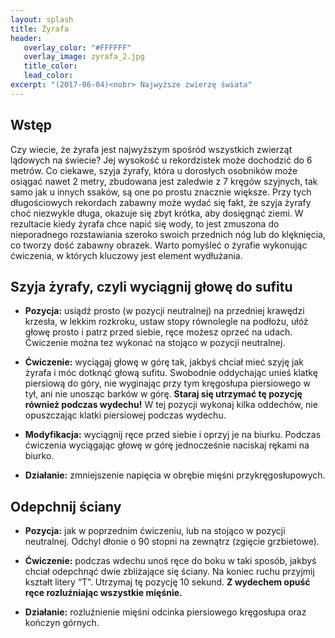 ```yaml
---
layout: splash
title: Żyrafa
header:
   overlay_color: "#FFFFFF"
   overlay_image: zyrafa_2.jpg
   title_color:
   lead_color: 
excerpt: "(2017-06-04)<nobr> Najwyższe zwierzę świata"
---
```


## Wstęp

Czy wiecie, że żyrafa jest najwyższym spośród wszystkich zwierząt lądowych na świecie? Jej wysokość u rekordzistek może dochodzić do 6 metrów. Co ciekawe, szyja żyrafy, która u dorosłych osobników może osiągać nawet 2 metry, zbudowana jest zaledwie z 7 kręgów szyjnych, tak samo jak u innych ssaków, są one po prostu znacznie większe. Przy tych długościowych rekordach zabawny może wydać się fakt, że szyja żyrafy choć niezwykle długa, okazuje się zbyt krótka, aby dosięgnąć ziemi. W rezultacie kiedy żyrafa chce napić się wody, to jest zmuszona do nieporadnego rozstawiania szeroko swoich przednich nóg lub do klęknięcia, co tworzy dość zabawny obrazek. 
Warto pomyśleć o żyrafie wykonując ćwiczenia, w których kluczowy jest element wydłużania.


## Szyja żyrafy, czyli wyciągnij głowę do sufitu

* **Pozycja:** usiądź prosto (w pozycji neutralnej) na przedniej krawędzi krzesła, w lekkim rozkroku, ustaw stopy równolegle na podłożu, ułóż głowę prosto i patrz przed siebie, ręce możesz oprzeć na udach. Ćwiczenie można tez wykonać na stojąco w pozycji neutralnej.

* **Ćwiczenie:** wyciągaj głowę w górę tak, jakbyś chciał mieć szyję jak żyrafa i móc dotknąć głową sufitu. Swobodnie oddychając unieś klatkę piersiową do góry, nie wyginając przy tym kręgosłupa piersiowego w tył, ani nie unosząc barków w górę. **Staraj się utrzymać tę pozycję również podczas wydechu!** W tej pozycji wykonaj kilka oddechów, nie opuszczając klatki piersiowej podczas wydechu.
* **Modyfikacja:** wyciągnij ręce przed siebie i oprzyj je na biurku. Podczas ćwiczenia wyciągając głowę w górę jednocześnie naciskaj rękami na biurko.

* **Działanie:** zmniejszenie napięcia w obrębie mięśni przykręgosłupowych. 

## Odepchnij ściany

* **Pozycja:** jak w poprzednim ćwiczeniu, lub na stojąco w pozycji neutralnej. Odchyl dłonie o 90 stopni na zewnątrz (zgięcie grzbietowe).

* **Ćwiczenie:** podczas wdechu unoś ręce do boku w taki sposób, jakbyś chciał odepchnąć dwie zbliżające się ściany. Na koniec ruchu przyjmij kształt litery “T”. Utrzymaj tę pozycję 10 sekund. **Z wydechem opuść ręce rozluźniając wszystkie mięśnie.**

* **Działanie:** rozluźnienie mięśni odcinka piersiowego kręgosłupa oraz kończyn górnych.

